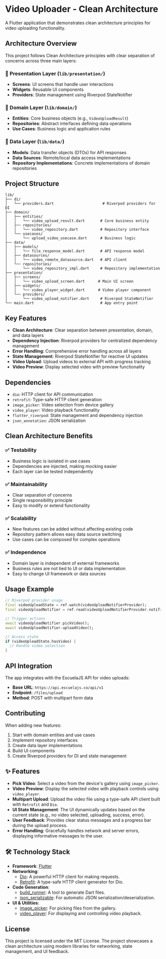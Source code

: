 # Video Uploader - Clean Architecture

A Flutter application that demonstrates clean architecture principles for video uploading functionality.

## Architecture Overview

This project follows Clean Architecture principles with clear separation of concerns across three main layers:

### 🎨 Presentation Layer (`lib/presentation/`)
- **Screens**: UI screens that handle user interactions
- **Widgets**: Reusable UI components
- **Providers**: State management using Riverpod StateNotifier

### 🧠 Domain Layer (`lib/domain/`)
- **Entities**: Core business objects (e.g., `VideoUploadResult`)
- **Repositories**: Abstract interfaces defining data operations
- **Use Cases**: Business logic and application rules

### 💾 Data Layer (`lib/data/`)
- **Models**: Data transfer objects (DTOs) for API responses
- **Data Sources**: Remote/local data access implementations
- **Repository Implementations**: Concrete implementations of domain repositories

## Project Structure

```
lib/
├── di/
│   └── providers.dart                      # Riverpod providers for DI
├── domain/
│   ├── entities/
│   │   └── video_upload_result.dart       # Core business entity
│   ├── repositories/
│   │   └── video_repository.dart          # Repository interface
│   └── usecases/
│       └── upload_video_usecase.dart      # Business logic
├── data/
│   ├── models/
│   │   └── file_response_model.dart       # API response model
│   ├── datasources/
│   │   └── video_remote_datasource.dart   # API client
│   └── repositories/
│       └── video_repository_impl.dart     # Repository implementation
├── presentation/
│   ├── screens/
│   │   └── video_upload_screen.dart      # Main UI screen
│   ├── widgets/
│   │   └── video_player_widget.dart      # Video player component
│   └── providers/
│       └── video_upload_notifier.dart     # Riverpod StateNotifier
└── main.dart                              # App entry point
```

## Key Features

- **Clean Architecture**: Clear separation between presentation, domain, and data layers
- **Dependency Injection**: Riverpod providers for centralized dependency management
- **Error Handling**: Comprehensive error handling across all layers
- **State Management**: Riverpod StateNotifier for reactive UI updates
- **Video Upload**: Upload videos to external API with progress tracking
- **Video Preview**: Display selected video with preview functionality

## Dependencies

- `dio`: HTTP client for API communication
- `retrofit`: Type-safe HTTP client generation
- `image_picker`: Video selection from device gallery
- `video_player`: Video playback functionality
- `flutter_riverpod`: State management and dependency injection
- `json_annotation`: JSON serialization

## Clean Architecture Benefits

### ✅ **Testability**
- Business logic is isolated in use cases
- Dependencies are injected, making mocking easier
- Each layer can be tested independently

### ✅ **Maintainability**
- Clear separation of concerns
- Single responsibility principle
- Easy to modify or extend functionality

### ✅ **Scalability**
- New features can be added without affecting existing code
- Repository pattern allows easy data source switching
- Use cases can be composed for complex operations

### ✅ **Independence**
- Domain layer is independent of external frameworks
- Business rules are not tied to UI or data implementation
- Easy to change UI framework or data sources

## Usage Example

```dart
// Riverpod provider usage
final videoUploadState = ref.watch(videoUploadNotifierProvider);
final videoUploadNotifier = ref.read(videoUploadNotifierProvider.notifier);

// Trigger actions
await videoUploadNotifier.pickVideo();
await videoUploadNotifier.uploadVideo();

// Access state
if (videoUploadState.hasVideo) {
  // Handle video selection
}
```

## API Integration

The app integrates with the EscuelaJS API for video uploads:
- **Base URL**: `https://api.escuelajs.co/api/v1`
- **Endpoint**: `/files/upload`
- **Method**: POST with multipart form data

## Contributing

When adding new features:
1. Start with domain entities and use cases
2. Implement repository interfaces
3. Create data layer implementations
4. Build UI components
5. Create Riverpod providers for DI and state management


## ✨ Features

-   **Pick Video**: Select a video from the device's gallery using `image_picker`.
-   **Video Preview**: Display the selected video with playback controls using `video_player`.
-   **Multipart Upload**: Upload the video file using a type-safe API client built with `Retrofit` and `Dio`.
-   **UI State Management**: The UI dynamically updates based on the current state (e.g., no video selected, uploading, success, error).
-   **User Feedback**: Provides clear status messages and a progress bar during the upload process.
-   **Error Handling**: Gracefully handles network and server errors, displaying informative messages to the user.

## 🛠️ Technology Stack

-   **Framework**: [Flutter](https://flutter.dev/)
-   **Networking**:
    -   [Dio](https://pub.dev/packages/dio): A powerful HTTP client for making requests.
    -   [Retrofit](https://pub.dev/packages/retrofit): A type-safe HTTP client generator for Dio.
-   **Code Generation**:
    -   [build_runner](https://pub.dev/packages/build_runner): A tool to generate Dart files.
    -   [json_serializable](https://pub.dev/packages/json_serializable): For automatic JSON serialization/deserialization.
-   **UI & Utilities**:
    -   [image_picker](https://pub.dev/packages/image_picker): For picking files from the gallery.
    -   [video_player](https://pub.dev/packages/video_player): For displaying and controlling video playback.


## License

This project is licensed under the MIT License.
The project showcases a clean architecture using modern libraries for networking, state management, and UI feedback.

